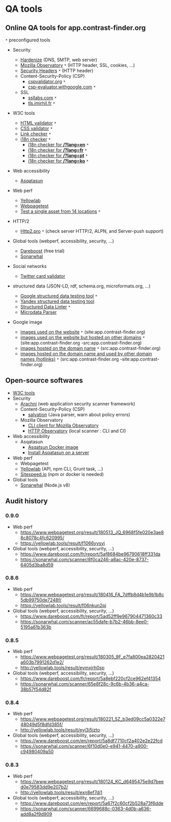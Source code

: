 
# QA tools

## Online QA tools for app.contrast-finder.org

`*` preconfigured tools

* Security
    * [Hardenize](https://www.hardenize.com) (DNS, SMTP, web server)
    * [Mozilla Observatory](https://observatory.mozilla.org/analyze.html?host=app.contrast-finder.org) `*` (HTTP header, SSL, cookies, ...)
    * [Security Headers](https://securityheaders.io/?q=https://app.contrast-finder.org) `*` (HTTP header)
    * Content-Security-Policy (CSP)
        * [cspvalidator.org](https://cspvalidator.org/#url=https://app.contrast-finder.org) `*`
        * [csp-evaluator.withgoogle.com](https://csp-evaluator.withgoogle.com/?csp=https://app.contrast-finder.org) `*`
    * SSL
        * [ssllabs.com](https://www.ssllabs.com/ssltest/analyze?d=app.contrast-finder.org) `*`
        * [tls.imirhil.fr](https://tls.imirhil.fr/https/app.contrast-finder.org) `*`
* W3C tools
    * [HTML validator](https://validator.w3.org/nu/?doc=https://app.contrast-finder.org&showsource=yes&showoutline=yes&showimagereport=yes) `*`
    * [CSS validator](https://jigsaw.w3.org/css-validator/validator?uri=https://app.contrast-finder.org&profile=css3) `*`
    * [Link checker](https://validator.w3.org/checklink?uri=https://app.contrast-finder.org&hide_type=all&depth=&check=Check) `*`
    * [i18n checker](https://validator.w3.org/i18n-checker/check?uri=https://app.contrast-finder.org) `*`
        * [i18n checker for **/?lang=en**](https://validator.w3.org/i18n-checker/check?uri=https://app.contrast-finder.org/?lang=en) `*`
        * [i18n checker for **/?lang=fr**](https://validator.w3.org/i18n-checker/check?uri=https://app.contrast-finder.org/?lang=fr) `*`
        * [i18n checker for **/?lang=pt**](https://validator.w3.org/i18n-checker/check?uri=https://app.contrast-finder.org/?lang=pt) `*`
        * [i18n checker for **/?lang=ko**](https://validator.w3.org/i18n-checker/check?uri=https://app.contrast-finder.org/?lang=ko) `*`
* Web accessibility
    * [Asqatasun](https://app.asqatasun.org)
* Web perf
    * [Yellowlab](http://yellowlab.tools)
    * [Webpagetest](https://www.webpagetest.org/)
    * [Test a single asset from 14 locations](https://tools.keycdn.com/performance?url=https://app.contrast-finder.org) `*`
* HTTP/2
    * [Http2.pro](https://http2.pro/check?url=https://app.contrast-finder.org) `*` (check server HTTP/2, ALPN, and Server-push support)
* Global tools (webperf, accessibility, security, ...)
    * [Dareboost](https://www.dareboost.com)  (free trial)
    * [Sonarwhal](https://sonarwhal.com/scanner/)

* Social networks
  * [Twitter card validator](https://cards-dev.twitter.com/validator)
* structured data (JSON-LD, rdf, schema.org, microformats.org, ...)
  * [Google structured data testing tool](https://search.google.com/structured-data/testing-tool#url=https://app.contrast-finder.org/)  `*`
  * [Yandex structured data testing tool](https://webmaster.yandex.com/tools/microtest/)
  * [Structured Data Linter](http://linter.structured-data.org/?url=https://app.contrast-finder.org)  `*`
  * [Microdata Parser](http://tools.seomoves.org/microdata/)
* Google image
  * [images used on the website](https://www.google.fr/search?tbm=isch&q=site:app.contrast-finder.org)  `*`  (site:app.contrast-finder.org)
  * [images used on the website but hosted on other domains](https://www.google.fr/search?tbm=isch&q=site:app.contrast-finder.org+-src:app.contrast-finder.org) `*`  (site:app.contrast-finder.org -src:app.contrast-finder.org)
  * [images hosted on the domain name](https://www.google.fr/search?tbm=isch&q=src:app.contrast-finder.org)  `*`    (src:app.contrast-finder.org)
  * [images hosted on the domain name and used by other domain names (hotlinks)](https://www.google.fr/search?tbm=isch&q=src:app.contrast-finder.org+-site:app.contrast-finder.org)  `*`   (src:app.contrast-finder.org -site:app.contrast-finder.org)

## Open-source softwares

* [W3C tools](https://w3c.github.io/developers/tools/#tools)
* Security
    * [Arachni](https://github.com/Arachni/arachni) (web application security scanner framework)
    * Content-Security-Policy (CSP)
        * [salvation](https://github.com/shapesecurity/salvation) (Java parser, warn about policy errors)
    * Mozilla Observatory
        * [CLI client for Mozilla Observatory](https://github.com/mozilla/observatory-cli)
        * [HTTP Observatory](https://github.com/mozilla/http-observatory) (local scanner : CLI and CI)
* Web accessibility
    * Asqatasun
        * [Asqatsun Docker image](https://hub.docker.com/r/asqatasun/asqatasun/)
        * [Install Asqatasun on a server](https://doc.asqatasun.org/en/10_Install_doc/Asqatasun/)
* Web perf
    * Webpagetest
    * [Yellowlab](https://github.com/gmetais/YellowLabTools/) (API, npm CLI, Grunt task, ...)
    * [Sitespeed.io](https://www.sitespeed.io/) (npm or docker is needed)
* Global tools
    * [Sonarwhal](https://github.com/sonarwhal/sonarwhal) (Node.js v8)

## Audit history

### 0.9.0
* Web perf
    * https://www.webpagetest.org/result/180513_JQ_6968f5fe020e3ae88c8078c4fc620995/
    * https://yellowlab.tools/result/f1066yvsyi
* Global tools (webperf, accessibility, security, ...)
    * https://www.dareboost.com/fr/report/5af8684be96790618ff331da
    * https://sonarwhal.com/scanner/8f0ca246-a8ac-420e-8737-6405d3ba8d59

### 0.8.6
* Web perf
    * https://www.webpagetest.org/result/180416_FA_7dffb8d4b1e9b1b8c5db99750de7248f/
    * https://yellowlab.tools/result/f06nkun2pi
* Global tools (webperf, accessibility, security, ...)
    * https://www.dareboost.com/fr/report/5ad52ff9e967904471360c33
    * https://sonarwhal.com/scanner/ac55dafe-b7b2-46bb-8ee0-5195a61b363b

### 0.8.5
* Web perf
    * https://www.webpagetest.org/result/180305_9F_e7fa800ea2820421a603b7991262d1e2/
    * http://yellowlab.tools/result/eymxjrh0sp
* Global tools (webperf, accessibility, security, ...)
    * https://www.dareboost.com/fr/report/5a8ebf220cf2ce962ef41354
    * https://sonarwhal.com/scanner/65e8f28c-9c6b-4b36-a4ca-38b57f54d82f

### 0.8.4
* Web perf
    * https://www.webpagetest.org/result/180221_5Z_b3ed09cc5a0322e748049d5f8dfd385f/
    * http://yellowlab.tools/result/eyj3i5jzto
* Global tools (webperf, accessibility, security, ...)
    * https://www.dareboost.com/en/report/5a8df7710cf2a402e2e22fcd
    * https://sonarwhal.com/scanner/6f10d0e0-e941-4470-a900-c94980409a50

### 0.8.3
* Web perf
    * https://www.webpagetest.org/result/180124_KC_d6495475e9d7beed0e79583dd9e207b2/
    * http://yellowlab.tools/result/exn8ef7di1
* Global tools (webperf, accessibility, security, ...)
    * https://www.dareboost.com/en/report/5a67f2c60cf2b528a73f6dde
    * https://sonarwhal.com/scanner/6699688c-0363-4d0b-a636-add8a2f9d909

